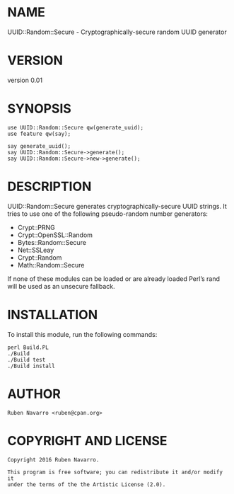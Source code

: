# NAME

UUID::Random::Secure - Cryptographically-secure random UUID generator

# VERSION

version 0.01

# SYNOPSIS
```
use UUID::Random::Secure qw(generate_uuid);
use feature qw(say);

say generate_uuid();
say UUID::Random::Secure->generate();
say UUID::Random::Secure->new->generate();
```

# DESCRIPTION

UUID::Random::Secure generates cryptographically-secure UUID strings. 
It tries to use one of the following pseudo-random number generators:

- Crypt::PRNG
- Crypt::OpenSSL::Random
- Bytes::Random::Secure
- Net::SSLeay
- Crypt::Random
- Math::Random::Secure

If none of these modules can be loaded or are already loaded
Perl’s rand will be used as an unsecure fallback. 

# INSTALLATION

To install this module, run the following commands:

    perl Build.PL
    ./Build
    ./Build test
    ./Build install

# AUTHOR
    Ruben Navarro <ruben@cpan.org>

# COPYRIGHT AND LICENSE


    Copyright 2016 Ruben Navarro.

    This program is free software; you can redistribute it and/or modify it
    under the terms of the the Artistic License (2.0). 
